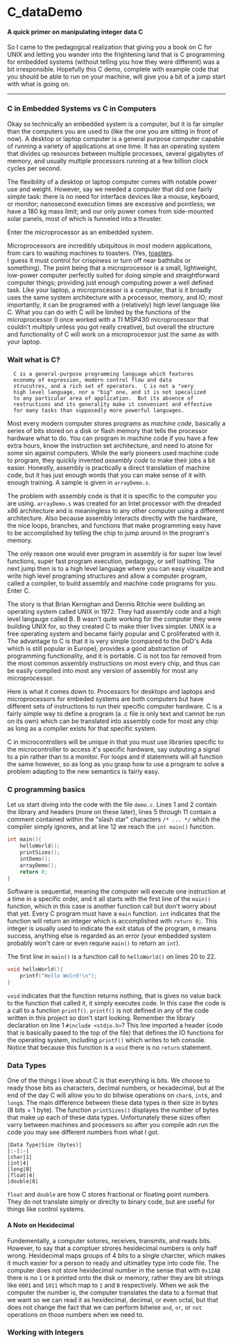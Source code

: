 # C_dataDemo
#### A quick primer on manipulating integer data C

So I came to the pedagogical realization that giving you a book on C for UNIX 
and letting you wander into the frightening land that is C programming for 
embedded systems (without telling you how they were different) was a bit 
irresponsible.  Hopefully this C demo, complete with example code that you 
should be able to run on your machine, will give you a bit of a jump start with 
what is going on.

---

### C in Embedded Systems vs C in Computers

Okay so technically an embedded system is a computer, but it is far simpler 
than the computers you are used to (like the one you are sitting in front of 
now).  A desktop or laptop computer is a general purpose computer capable of 
running a variety of applications at one time.  It has an operating system that 
divides up resources between multiple processes, several gigabytes of 
memory, and usually multiple processors running at a few billion clock cycles 
per second.

The flexibility of a desktop or laptop computer comes with notable power use 
and weight.  However, say we needed a computer that did one fairly simple task: 
there is no need for interface devices like a mouse, keyboard, or monitor; 
nanosecond execution times are excessive and pointless; we have a 180 kg mass 
limit; and our only power comes from side-mounted solar panels, most of which is 
funneled into a thruster.

Enter the microprocessor as an embedded system.

Microprocessors are incredibly ubiquitous in most modern applications, from 
cars to washing machines to toasters. (Yes, [toasters](http://cache.freescale.com/files/microcontrollers/doc/app_note/AN3414.pdf).  
I guess it must control for crispiness or turn off near bathtubs or something).
The point being that a microprocessor is a small, lightweight, low-power 
computer  perfectly suited for doing simple and straightforward computer things;
providing just enough computing power a well defined task.  Like your laptop, a 
microprocessor is a computer, that is it broadly uses the same system 
architecture with a processor, memory, and IO; most importantly, it can be 
programed with a (relatively) high level language like C.  What you can do with 
C will be limited by the functions of the microprocessor (I once worked with a 
TI MSP430 microprocessor that couldn't multiply unless you got really creative),
but overall the structure and functionality of C will work on a microprocessor 
just the same as with your laptop.

### Wait what is C?

```
  C is a general-purpose programming language which features 
  economy of expression, modern control flow and data 
  strucutres, and a rich set of operators.  C is not a "very
  high level language, nor a "big" one, and it is not specalized
  to any particular area of application.  But its absence of
  restructions and its generality make it convenient and effective
  for many tasks than supposedly more powerful languages.
```

Most every modern computer stores programs as *machine code*, basically a series 
of bits stored on a disk or flash memory that tells the processor hardware what 
to do.  You can program in machine code if you have a few extra hours, know the 
instruction set architecture, and need to atone for some sin against computers.
While the early pioneers used machine code to program, they quickly invented 
*assembly code* to make their jobs a bit easier.  Honestly, assembly is practically a direct translation of machine code, but it has just enough words that you can make sense of it with enough training.  A sample is given in `arrayDemo.s`.

The problem with assembly code is that it is specific to the computer you are using.  `arrayDemo.s` was created for an Intel processor with the dreaded x86 architecture and is meaningless to any other computer using a different architecture.  Also because assembly interacts directly with the hardware, the nice loops, branches, and functions that make programming easy have to be accomplished by telling the chip to jump around in the program's memory.

The only reason one would ever program in assembly is for super low level functions, super fast program execution, pedagogy, or self loathing.  The next jump then is to a high level language where you can easy visualize and write high level programing structures and allow a computer program, called a compiler, to build assembly and machine code programs for you.  Enter C.

The story is that Brian Kernighan and Dennis Ritchie were building an operating system called UNIX in 1972.  They had assembly code and a high level langauge called B.  B wasn't quite working for the computer they were building UNIX for, so they created C to make thier lives simpler.  UNIX is a free operating system and became fairly popular and C proliferated with it.  The advantage to C is that it is very simple (compared to the DoD's Ada which is still popular in Europe), provides a good abstraction of programming functionality, and it is portable.  C is not too far removed from the most common assembly instructions on most every chip, and thus can be easily compiled into most any version of assembly for most any microprocessor.

Here is what it comes down to.  Processors for desktops and laptops and microprocessors for embeded systems are both computers but have different sets of instructions to run their specific computer hardware.  C is a fairly simple way to define a program (a .c file is only text and cannot be run on its own) which can be translated into assembly code for most any chip as long as a compiler exists for that specific system.

C in microcontrollers will be unique in that you must use libraries specific to the microcontroller to access it's specific hardware, say outputing a signal to a pin rather than to a monitor.  For loops and if statemnets will all function the same however, so as long as you grasp how to use a program to solve a problem adapting to the new semantics is fairly easy.

### C programming basics

Let us start diving into the code with the file `demo.c`.  Lines 1 and 2 contain the library and headers (more on these later), lines 5 through 11 contain a comment contained within the "slash star" characters `/* ... */` which the compiler simply ignores, and at line 12 we reach the `int main()` function. 
```c
int main(){
	helloWorld();
	printSizes();
	intDemo();
	arrayDemo();
	return 0;
}
```
Software is sequential, meaning the computer will execute one instruction at a time in a specific order, and it all starts with the first line of the `main()` function, which in this case is another function call but don't worry about that yet.  Every C program must have a `main` function.  `int` indicates that the function will return an integer which is accomplished with `return 0;`.  This integer is usually used to indicate the exit status of the program, `0` means success, anything else is regarded as an error (your embedded system probably won't care or even requrie `main()` to return an `int`).

The first line in `main()` is a function call to `helloWorld()` on lines 20 to 22.
```c
void helloWorld(){
	printf("Hello Wolrd!\n");
}
```
`void` indicates that the function returns nothing, that is gives no value back to the function that called it, it simply executes code.  In this case the code is a call to a function `printf()`.  `printf()` is not defined in any of the code written in this project so don't start looking.  Remember the library declaration on line 1 `#include <stdio.h>`?  This line imported a header (code that is basically pased to the top of the file) that defines the IO functions for the operating system, including `printf()` which writes to teh console.  Notice that because this function is a `void` there is no `return` statement.

### Data Types

One of the things I love about C is that everything is bits.  We choose to ready those bits as characters, decimal numbers, or hexadecimal, but at the end of the day C will allow you to do bitwise operations on `char`s, `int`s, and `long`s.  The main difference between these data types is their size in bytes (8 bits = 1 byte).  The function `printSizes()` displayes the number of bytes that make up each of these data types.  Unfortunately these sizes often varry between machines and processors so after you compile adn run the code you may see different numbers from what I got.

	|Data Type|Size (bytes)|
	|:-|:-|
	|char|1|
	|int|4|
	|long|8|
	|float|4|
	|double|8|
	
`float` and `double` are how C stores fractional or floating point numbers.  They do not translate simply or direclty to binary code, but are useful for things like control systems.

#### A Note on Hexidecimal

Fundementally, a computer sotores, receives, transmits, and reads bits.  However, to say that a comptuer strores hexidecimal numbers is only half wrong.  Hexidecimal maps groups of 4 bits to a single charcter, which makes it much easier for a person to ready and ultimatley type into code file.  The computer does not store hexidecimal number in the sense that with `0x12AB` there is no `1` or `B` printed onto the disk or memory, rather they are bit strings like `0001` and `1011` which map to `1` and `B` respectively.  When we ask the computer the number is, the computer translates the data to a format that we want so we can read it as hexidecimal, decimal, or even octal, but that does not change the fact that we can perform bitwise `and`, `or`, or `not` operations on those numbers when we need to.

### Working with Integers


